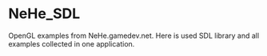NeHe_SDL
========

OpenGL examples from NeHe.gamedev.net.
Here is used SDL library and all examples collected in one application.

